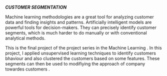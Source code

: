 ***CUSTOMER SEGMENTATION***

   
Machine learning methodologies are a great tool for analyzing customer data and finding insights and patterns. 
Artificially intelligent models are powerful tools for decision-makers. They can precisely identify customer
segments, which is much harder to do manually or with conventional analytical methods.

This is the final project of the project series in the Machine Learning . In this project, I applied
unsupervised learning techniques to identify customers bhaviour and also clustered the customers
based on some features. These segments can then be used to modifiying the approach of company towardes
customers . 

   
